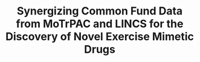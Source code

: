 ---
affilliation: STANFORD UNIVERSITY
description: 'Exercise represents one of the most powerful and beneficial interventions
  for health and wellness, though patients with and without chronic disease struggle
  to exercise enough to garner its benefits. One sought after approach to overcoming
  these challenges is to provide the benefits of exercise pharmacologically, a so-called
  "exercise-in-a-pill" solution. This involves identifying biomolecular mechanisms
  responsible for exercise benefits and engaging them pharmacologically using small
  molecule agents. To accelerate discovery of exercise mimetic drugs, this project
  synergizes existing data from two National Institutes of Health Common Fund projects.
  The Molecular Transducers of Physical Activity Consortium (MoTrPAC) provides a map
  of the biomolecular response to exercise, while the Library of Integrated Network-Based
  Cellular Signatures (LINGS) Program provides a map of the biomolecular response
  to small molecule exposure. The investigators hypothesize that biomolecular exercise
  pathways and small molecule drug candidates from these two resources can be matched
  by their shared biomolecular "signatures". The maps are linked by matching exercise-induced
  changes in biomolecular expression (i.e., a gene expression "signature" of exercise)
  from MoTrPAC to similar expression changes induced by small molecules found in LINGS.
  By linking these two data sets, the project will create a detailed, browsable, and
  interactive resource for identifying potential exercise mimetics. Aim 1 seeks to
  identify biomolecular signatures of exercise training from MoTrPAC by analyzing
  publicly released multi-omic response data from MoTrPAC''s exercise training studies
  in young adult rats. Specific objectives include: 1) identifying biomolecular "signatures"
  through gene set enrichment analysis, network clustering, and gene regulatory networks;
  2) evaluating the validity and reliability of these signatures across tissues, sexes,
  and timepoints in the rat study; and 3) generating an annotated database of signatures
  for alignment with LINGS. Aim 2 integrates MoTrPAC and LINGS biomolecular signatures
  in a cloud-based infrastructure that matches MoTrPAC signatures with those available
  from LINGS. This infrastructure will be designed to 1) organize, browse, and fiter
  the MoTrPAC signatures database; 2) query existing cloud-based applications developed
  by LINGS for engagement with their library of data; and 3) deliver these results
  in a visually informative and interactive web application to maximize the user''s
  ability to gain novel insights. Future efforts will expand the infrastructure by
  adding new MoTrPAC data and annotating exercise signatures with knowledge from other
  Common Fund datasets. Additionally, the project aims to leverage results to identify
  and prioritize pathways related to insulin resistance and other diseases for experimentation
  in model systems. This comprehensive approach seeks to accelerate the identification
  of exercise mimetics and provide valuable resources to translational researchers
  and stakeholders in the pharmaceutical pipeline.'
end_date: '2025-09-04T12:00:00-04:00'
grant_num: R03OD038388
pi: KNOWLES, JOSHUA WILEY
title: Synergizing Common Fund Data from MoTrPAC and LINCS for the Discovery of Novel
  Exercise Mimetic Drugs
---